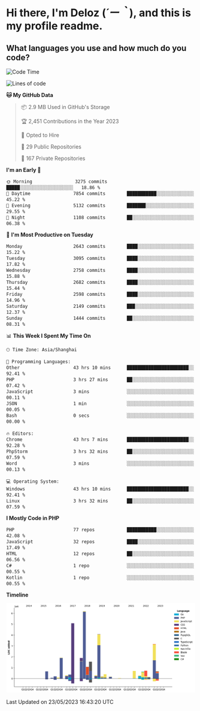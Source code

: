 # **Hi there, I'm Deloz (*´ー｀*), and this is my profile readme.**

## **What languages you use and how much do you code?**

<!--START_SECTION:waka-->
![Code Time](http://img.shields.io/badge/Code%20Time-1%2C509%20hrs%207%20mins-blue)

![Lines of code](https://img.shields.io/badge/From%20Hello%20World%20I%27ve%20Written-30.7%20million%20lines%20of%20code-blue)

**🐱 My GitHub Data** 

> 📦 2.9 MB Used in GitHub's Storage 
 > 
> 🏆 2,451 Contributions in the Year 2023
 > 
> 💼 Opted to Hire
 > 
> 📜 29 Public Repositories 
 > 
> 🔑 167 Private Repositories 
 > 
**I'm an Early 🐤** 

```text
🌞 Morning                3275 commits        █████░░░░░░░░░░░░░░░░░░░░   18.86 % 
🌆 Daytime                7854 commits        ███████████░░░░░░░░░░░░░░   45.22 % 
🌃 Evening                5132 commits        ███████░░░░░░░░░░░░░░░░░░   29.55 % 
🌙 Night                  1108 commits        ██░░░░░░░░░░░░░░░░░░░░░░░   06.38 % 
```
📅 **I'm Most Productive on Tuesday** 

```text
Monday                   2643 commits        ████░░░░░░░░░░░░░░░░░░░░░   15.22 % 
Tuesday                  3095 commits        ████░░░░░░░░░░░░░░░░░░░░░   17.82 % 
Wednesday                2758 commits        ████░░░░░░░░░░░░░░░░░░░░░   15.88 % 
Thursday                 2682 commits        ████░░░░░░░░░░░░░░░░░░░░░   15.44 % 
Friday                   2598 commits        ████░░░░░░░░░░░░░░░░░░░░░   14.96 % 
Saturday                 2149 commits        ███░░░░░░░░░░░░░░░░░░░░░░   12.37 % 
Sunday                   1444 commits        ██░░░░░░░░░░░░░░░░░░░░░░░   08.31 % 
```


📊 **This Week I Spent My Time On** 

```text
🕑︎ Time Zone: Asia/Shanghai

💬 Programming Languages: 
Other                    43 hrs 10 mins      ███████████████████████░░   92.41 % 
PHP                      3 hrs 27 mins       ██░░░░░░░░░░░░░░░░░░░░░░░   07.42 % 
JavaScript               3 mins              ░░░░░░░░░░░░░░░░░░░░░░░░░   00.11 % 
JSON                     1 min               ░░░░░░░░░░░░░░░░░░░░░░░░░   00.05 % 
Bash                     0 secs              ░░░░░░░░░░░░░░░░░░░░░░░░░   00.00 % 

🔥 Editors: 
Chrome                   43 hrs 7 mins       ███████████████████████░░   92.28 % 
PhpStorm                 3 hrs 32 mins       ██░░░░░░░░░░░░░░░░░░░░░░░   07.59 % 
Word                     3 mins              ░░░░░░░░░░░░░░░░░░░░░░░░░   00.13 % 

💻 Operating System: 
Windows                  43 hrs 10 mins      ███████████████████████░░   92.41 % 
Linux                    3 hrs 32 mins       ██░░░░░░░░░░░░░░░░░░░░░░░   07.59 % 
```

**I Mostly Code in PHP** 

```text
PHP                      77 repos            ███████████░░░░░░░░░░░░░░   42.08 % 
JavaScript               32 repos            ████░░░░░░░░░░░░░░░░░░░░░   17.49 % 
HTML                     12 repos            ██░░░░░░░░░░░░░░░░░░░░░░░   06.56 % 
C#                       1 repo              ░░░░░░░░░░░░░░░░░░░░░░░░░   00.55 % 
Kotlin                   1 repo              ░░░░░░░░░░░░░░░░░░░░░░░░░   00.55 % 
```



**Timeline**

![Lines of Code chart](https://raw.githubusercontent.com/deloz/deloz/main/assets/bar_graph.png)


 Last Updated on 23/05/2023 16:43:20 UTC
<!--END_SECTION:waka-->
